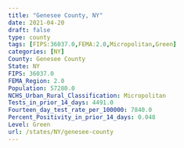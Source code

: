 ```yaml
---
title: "Genesee County, NY"
date: 2021-04-20
draft: false
type: county
tags: [FIPS:36037.0,FEMA:2.0,Micropolitan,Green]
categories: [NY]
County: Genesee County
State: NY
FIPS: 36037.0
FEMA_Region: 2.0
Population: 57280.0
NCHS_Urban_Rural_Classification: Micropolitan
Tests_in_prior_14_days: 4491.0
Fourteen_day_test_rate_per_100000: 7840.0
Percent_Positivity_in_prior_14_days: 0.048
Level: Green
url: /states/NY/genesee-county
---
```



